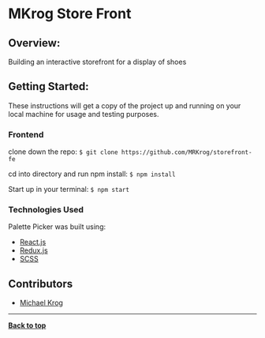 # MKrog Store Front

## Overview:
Building an interactive storefront for a display of shoes

<!-- ## Preview: -->
<!-- ![Homepage Preview](src/images/Homepage.png) -->

## Getting Started:

These instructions will get a copy of the project up and running on your local machine for usage and testing purposes.

### Frontend
clone down the repo: ```$ git clone https://github.com/MRKrog/storefront-fe```

cd into directory and run npm install: ```$ npm install```

Start up in your terminal: ```$ npm start ```


### Technologies Used
Palette Picker was built using:
- [React.js](https://reactjs.org/)
- [Redux.js](https://redux.js.org/)
- [SCSS](https://sass-lang.com/)

## Contributors
- [Michael Krog](https://github.com/MRKrog)

---
**[Back to top](https://github.com/MRKrog/storefront-fe)**
